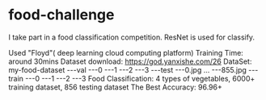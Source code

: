 # food-challenge
I take part in a food classification competition. ResNet is used for classify.

Used "Floyd"( deep learning cloud computing platform)
Training Time: around 30mins
Dataset download: https://god.yanxishe.com/26
DataSet:
my-food-dataset
---val
    ---0
    ---1
    ---2
    ---3
---test
   ---0.jpg
   ...
   ---855.jpg
---train
    ---0
    ---1
    ---2
    ---3
Food Classification: 4 types of vegetables, 6000+ training dataset, 856 testing dataset
The Best Accuracy: 96.96+


